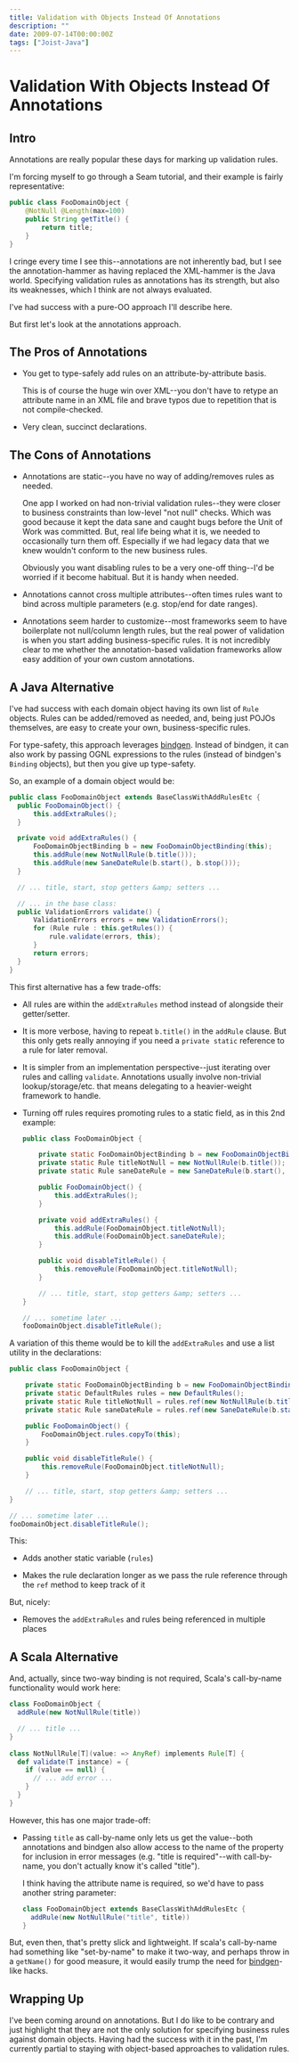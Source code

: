 ```yaml
---
title: Validation with Objects Instead Of Annotations
description: ""
date: 2009-07-14T00:00:00Z
tags: ["Joist-Java"]
---
```



Validation With Objects Instead Of Annotations
==============================================

Intro
-----

Annotations are really popular these days for marking up validation rules.

I'm forcing myself to go through a Seam tutorial, and their example is fairly representative:

```java
public class FooDomainObject {
    @NotNull @Length(max=100)
    public String getTitle() {
        return title;
    }
}
```

I cringe every time I see this--annotations are not inherently bad, but I see the annotation-hammer as having replaced the XML-hammer is the Java world. Specifying validation rules as annotations has its strength, but also its weaknesses, which I think are not always evaluated.

I've had success with a pure-OO approach I'll describe here.

But first let's look at the annotations approach.

The Pros of Annotations
-----------------------

* You get to type-safely add rules on an attribute-by-attribute basis.

  This is of course the huge win over XML--you don't have to retype an attribute name in an XML file and brave typos due to repetition that is not compile-checked.

* Very clean, succinct declarations.

The Cons of Annotations
-----------------------

* Annotations are static--you have no way of adding/removes rules as needed.

  One app I worked on had non-trivial validation rules--they were closer to business constraints than low-level "not null" checks. Which was good because it kept the data sane and caught bugs before the Unit of Work was committed. But, real life being what it is, we needed to occasionally turn them off. Especially if we had legacy data that we knew wouldn't conform to the new business rules.

  Obviously you want disabling rules to be a very one-off thing--I'd be worried if it become habitual. But it is handy when needed.

* Annotations cannot cross multiple attributes--often times rules want to bind across multiple parameters (e.g. stop/end for date ranges).

* Annotations seem harder to customize--most frameworks seem to have boilerplate not null/column length rules, but the real power of validation is when you start adding business-specific rules. It is not incredibly clear to me whether the annotation-based validation frameworks allow easy addition of your own custom annotations.

A Java Alternative
------------------

I've had success with each domain object having its own list of `Rule` objects. Rules can be added/removed as needed, and, being just POJOs themselves, are easy to create your own, business-specific rules.

For type-safety, this approach leverages [bindgen](http://joist.ws/bindgen.html). Instead of bindgen, it can also work by passing OGNL expressions to the rules (instead of bindgen's `Binding` objects), but then you give up type-safety.

So, an example of a domain object would be:

```java
public class FooDomainObject extends BaseClassWithAddRulesEtc {
  public FooDomainObject() {
      this.addExtraRules();
  }

  private void addExtraRules() {
      FooDomainObjectBinding b = new FooDomainObjectBinding(this);
      this.addRule(new NotNullRule(b.title()));
      this.addRule(new SaneDateRule(b.start(), b.stop()));
  }

  // ... title, start, stop getters &amp; setters ...

  // ... in the base class:
  public ValidationErrors validate() {
      ValidationErrors errors = new ValidationErrors();
      for (Rule rule : this.getRules()) {
          rule.validate(errors, this);
      }
      return errors;
  }
}
```

This first alternative has a few trade-offs:

* All rules are within the `addExtraRules` method instead of alongside their getter/setter.

* It is more verbose, having to repeat `b.title()` in the `addRule` clause. But this only gets really annoying if you need a `private static` reference to a rule for later removal.

* It is simpler from an implementation perspective--just iterating over rules and calling `validate`. Annotations usually involve non-trivial lookup/storage/etc. that means delegating to a heavier-weight framework to handle.

* Turning off rules requires promoting rules to a static field, as in this 2nd example:

  ```java
  public class FooDomainObject {

      private static FooDomainObjectBinding b = new FooDomainObjectBinding();
      private static Rule titleNotNull = new NotNullRule(b.title());
      private static Rule saneDateRule = new SaneDateRule(b.start(), b.end());

      public FooDomainObject() {
          this.addExtraRules();
      }

      private void addExtraRules() {
          this.addRule(FooDomainObject.titleNotNull);
          this.addRule(FooDomainObject.saneDateRule);
      }

      public void disableTitleRule() {
          this.removeRule(FooDomainObject.titleNotNull);
      }

      // ... title, start, stop getters &amp; setters ...
  }

  // ... sometime later ...
  fooDomainObject.disableTitleRule();
  ```

A variation of this theme would be to kill the `addExtraRules` and use a list utility in the declarations:

```java
public class FooDomainObject {

    private static FooDomainObjectBinding b = new FooDomainObjectBinding();
    private static DefaultRules rules = new DefaultRules();
    private static Rule titleNotNull = rules.ref(new NotNullRule(b.title()));
    private static Rule saneDateRule = rules.ref(new SaneDateRule(b.start(), b.end()));

    public FooDomainObject() {
        FooDomainObject.rules.copyTo(this);
    }

    public void disableTitleRule() {
        this.removeRule(FooDomainObject.titleNotNull);
    }

    // ... title, start, stop getters &amp; setters ...
}

// ... sometime later ...
fooDomainObject.disableTitleRule();
```

This:

* Adds another static variable (`rules`)

* Makes the rule declaration longer as we pass the rule reference through the `ref` method to keep track of it 

But, nicely:

* Removes the `addExtraRules` and rules being referenced in multiple places

A Scala Alternative
-------------------

And, actually, since two-way binding is not required, Scala's call-by-name functionality would work here:

```scala
class FooDomainObject {
  addRule(new NotNullRule(title))

  // ... title ...
}
   
class NotNullRule[T](value: => AnyRef) implements Rule[T] {
  def validate(T instance) = {
    if (value == null) {
      // ... add error ...
    }
  }
}
```

However, this has one major trade-off:

* Passing `title` as call-by-name only lets us get the value--both annotations and bindgen also allow access to the name of the property for inclusion in error messages (e.g. "title is required"--with call-by-name, you don't actually know it's called "title").

  I think having the attribute name is required, so we'd have to pass another string parameter:

  ```scala
  class FooDomainObject extends BaseClassWithAddRulesEtc {
    addRule(new NotNullRule("title", title))
  }
  ```

But, even then, that's pretty slick and lightweight. If scala's call-by-name had something like "set-by-name" to make it two-way, and perhaps throw in a `getName()` for good measure, it would easily trump the need for [bindgen](http://joist.ws/bindgen.html)-like hacks.

Wrapping Up
-----------

I've been coming around on annotations. But I do like to be contrary and just highlight that they are not the only solution for specifying business rules against domain objects. Having had the success with it in the past, I'm currently partial to staying with object-based approaches to validation rules.

